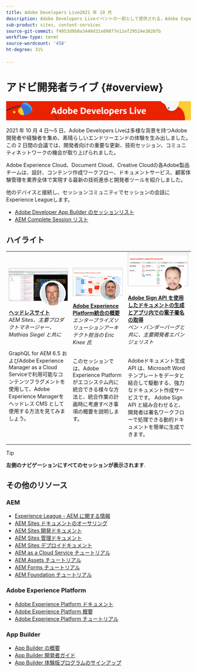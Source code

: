 ```yaml
---
title: Adobe Developers Live2021 年 10 月
description: Adobe Developers Liveイベントの一部として提供される、Adobe Experience Manager Sitesのビデオとチュートリアルのコレクションです。
sub-product: sites, content-services
source-git-commit: f4953d9b0a3449d31e09877e11ef29524e3026fb
workflow-type: tm+mt
source-wordcount: '458'
ht-degree: 31%

---
```


# アドビ開発者ライブ {#overview}

<img alt="アドビ開発者ライブ" src="/help/adobe-developers-live/assets/adl.png" />

2021 年 10 月 4 日～5 日、Adobe Developers Liveは多様な背景を持つAdobe開発者や経験者を集め、素晴らしいエンドツーエンドの体験を生み出しました。 この 2 日間の会議では、開発者向けの重要な更新、技術セッション、コミュニティネットワークの機会が取り上げられました。

Adobe Experience Cloud、Document Cloud、Creative Cloudの各Adobe製品チームは、設計、コンテンツ作成ワークフロー、ドキュメントサービス、顧客体験管理を業界全体で実現する最新の技術進歩と開発者ツールを紹介しました。

他のデバイスと接続し、セッションコミュニティでセッションの会話にExperience Leagueします。
* [Adobe Developer App Builder のセッションリスト](https://experienceleaguecommunities.adobe.com/t5/project-firefly-discussions/adobe-developers-live-october-2021-project-firefly-s-complete/td-p/425779)
* [AEM Complete Session リスト](https://experienceleaguecommunities.adobe.com/t5/adobe-experience-manager/adobe-developers-live-october-2021-complete-session-list/m-p/423041?profile.language=ja#M120517)

## ハイライト

<table>
  <tr>
   <td>
      <a href="headless.md">
      <img alt="ヘッドレスサイト" src="/help/adobe-developers-live/assets/mathias.png"/>
      </a>
      <div>
         <a href="headless.md"><strong>ヘッドレスサイト</strong></a>         
         <br/><em>AEM Sites、主要プロダクトマネージャー、Mathias Siegel と共に</em>
      </div>
      <p>
        <br/>
         GraphQL for AEM 6.5 およびAdobe Experience Manager as a Cloud Serviceで利用可能なコンテンツフラグメントを使用して、Adobe Experience Managerをヘッドレス CMS として使用する方法を見てみましょう。
      </p>
     </td>   
     <td>
      <a href="aep-integration.md">
      <img alt="Adobe Experience Platform統合の概要" src="/help/adobe-developers-live/assets/eric.png"/>
      </a>
      <div>
         <a href="aep-integration.md"><strong>Adobe Experience Platform統合の概要</strong></a>
         <br/><em>エンタープライズソリューションアーキテクト担当の Eric Knee 氏</em>
      </div>
      <p>
        <br/>
         このセッションでは、Adobe Experience Platformがエコシステム内に統合できる様々な方法と、統合作業の計画時に考慮すべき事項の概要を説明します。
      </p>
   </td>
   </td>
     <td>
      <a href="pdf-services-api.md">
      <img alt="Adobe Sign API を使用したドキュメントの生成とアプリ内での電子署名の取得" src="/help/adobe-developers-live/assets/ben.png"/>
      </a>
      <div>
         <a href="pdf-services-api.md"><strong>Adobe Sign API を使用したドキュメントの生成とアプリ内での電子署名の取得</strong></a>
         <br/><em>ベン・バンダーバーグと共に、主要開発者エバンジェリスト</em>
      </div>
      <p>
        <br/>
         Adobeドキュメント生成 API は、Microsoft Word テンプレートをデータと結合して駆動する、強力なドキュメント作成サービスです。 Adobe Sign API と組み合わせると、開発者は署名ワークフローで処理できる動的ドキュメントを簡単に生成できます。
      </p>
   </td> 
  </tr>
</table>

>[!TIP]
>
>**左側のナビゲーションにすべてのセッションが表示されます**.

## その他のリソース

### AEM

* [Experience League - AEM に関する情報](https://experienceleague.adobe.com/?lang=ja#recommended/solutions/experience-manager)
* [AEM Sites ドキュメントのオーサリング](https://experienceleague.adobe.com/docs/experience-manager-65/authoring/home.html?lang=ja)
* [AEM Sites 開発ドキュメント](https://experienceleague.adobe.com/docs/experience-manager-65/developing/home.html?lang=ja)
* [AEM Sites 管理ドキュメント](https://experienceleague.adobe.com/docs/experience-manager-65/administering/home.html?lang=ja)
* [AEM Sites デプロイドキュメント](https://experienceleague.adobe.com/docs/experience-manager-65/deploying/home.html?lang=ja)
* [AEM as a Cloud Service チュートリアル](https://experienceleague.adobe.com/docs/experience-manager-learn/cloud-service/overview.html?lang=ja)
* [AEM Assets チュートリアル](https://experienceleague.adobe.com/docs/experience-manager-learn/assets/overview.html?lang=ja)
* [AEM Forms チュートリアル](https://experienceleague.adobe.com/docs/experience-manager-learn/forms/overview.html?lang=ja)
* [AEM Foundation チュートリアル](https://experienceleague.adobe.com/docs/experience-manager-learn/foundation/overview.html?lang=ja)

### Adobe Experience Platform

* [Adobe Experience Platform ドキュメント](https://experienceleague.adobe.com/docs/experience-platform.html?lang=ja)
* [Adobe Experience Platform 概要](https://experienceleague.adobe.com/docs/experience-platform/landing/home.html?lang=ja)
* [Adobe Experience Platform チュートリアル](https://experienceleague.adobe.com/docs/platform-learn/tutorials/overview.html?lang=ja)

### App Builder

* [App Builder の概要](http://adobe.ly/aem-appbuilder)
* [App Builder 開発者ガイド](http://adobe.ly/appbuilder)
* [App Builder 体験版プログラムのサインアップ](http://adobe.ly/appbuilder-trial)
